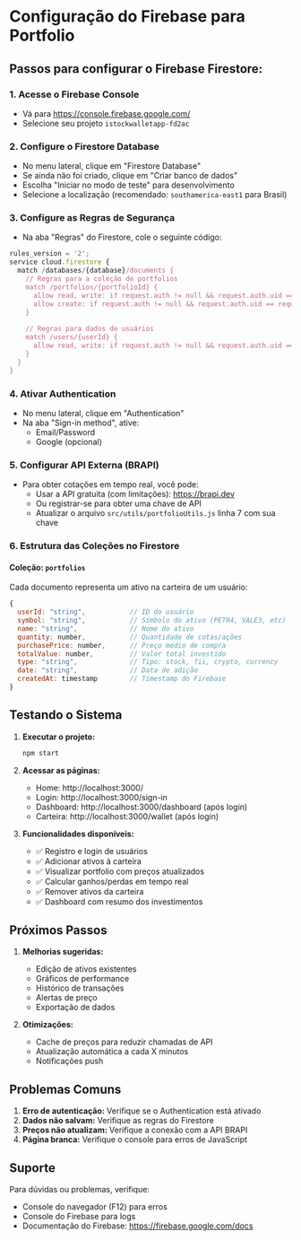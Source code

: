 # Configuração do Firebase para Portfolio

## Passos para configurar o Firebase Firestore:

### 1. Acesse o Firebase Console
- Vá para https://console.firebase.google.com/
- Selecione seu projeto `istockwalletapp-fd2ac`

### 2. Configure o Firestore Database
- No menu lateral, clique em "Firestore Database"
- Se ainda não foi criado, clique em "Criar banco de dados"
- Escolha "Iniciar no modo de teste" para desenvolvimento
- Selecione a localização (recomendado: `southamerica-east1` para Brasil)

### 3. Configure as Regras de Segurança
- Na aba "Regras" do Firestore, cole o seguinte código:

```javascript
rules_version = '2';
service cloud.firestore {
  match /databases/{database}/documents {
    // Regras para a coleção de portfolios
    match /portfolios/{portfolioId} {
      allow read, write: if request.auth != null && request.auth.uid == resource.data.userId;
      allow create: if request.auth != null && request.auth.uid == request.resource.data.userId;
    }
    
    // Regras para dados de usuários
    match /users/{userId} {
      allow read, write: if request.auth != null && request.auth.uid == userId;
    }
  }
}
```

### 4. Ativar Authentication
- No menu lateral, clique em "Authentication"
- Na aba "Sign-in method", ative:
  - Email/Password
  - Google (opcional)

### 5. Configurar API Externa (BRAPI)
- Para obter cotações em tempo real, você pode:
  - Usar a API gratuita (com limitações): https://brapi.dev
  - Ou registrar-se para obter uma chave de API
  - Atualizar o arquivo `src/utils/portfolioUtils.js` linha 7 com sua chave

### 6. Estrutura das Coleções no Firestore

#### Coleção: `portfolios`
Cada documento representa um ativo na carteira de um usuário:
```javascript
{
  userId: "string",           // ID do usuário
  symbol: "string",           // Símbolo do ativo (PETR4, VALE3, etc)
  name: "string",             // Nome do ativo
  quantity: number,           // Quantidade de cotas/ações
  purchasePrice: number,      // Preço médio de compra
  totalValue: number,         // Valor total investido
  type: "string",             // Tipo: stock, fii, crypto, currency
  date: "string",             // Data de adição
  createdAt: timestamp        // Timestamp do Firebase
}
```

## Testando o Sistema

1. **Executar o projeto:**
   ```bash
   npm start
   ```

2. **Acessar as páginas:**
   - Home: http://localhost:3000/
   - Login: http://localhost:3000/sign-in
   - Dashboard: http://localhost:3000/dashboard (após login)
   - Carteira: http://localhost:3000/wallet (após login)

3. **Funcionalidades disponíveis:**
   - ✅ Registro e login de usuários
   - ✅ Adicionar ativos à carteira
   - ✅ Visualizar portfolio com preços atualizados
   - ✅ Calcular ganhos/perdas em tempo real
   - ✅ Remover ativos da carteira
   - ✅ Dashboard com resumo dos investimentos

## Próximos Passos

1. **Melhorias sugeridas:**
   - Edição de ativos existentes
   - Gráficos de performance
   - Histórico de transações
   - Alertas de preço
   - Exportação de dados

2. **Otimizações:**
   - Cache de preços para reduzir chamadas de API
   - Atualização automática a cada X minutos
   - Notificações push

## Problemas Comuns

1. **Erro de autenticação:** Verifique se o Authentication está ativado
2. **Dados não salvam:** Verifique as regras do Firestore
3. **Preços não atualizam:** Verifique a conexão com a API BRAPI
4. **Página branca:** Verifique o console para erros de JavaScript

## Suporte

Para dúvidas ou problemas, verifique:
- Console do navegador (F12) para erros
- Console do Firebase para logs
- Documentação do Firebase: https://firebase.google.com/docs
